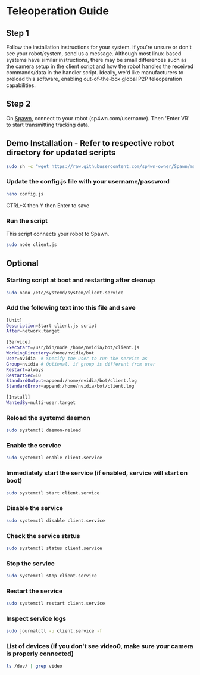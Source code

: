 # Teleoperation Guide

## Step 1
Follow the installation instructions for your system. If you're unsure or don't see your robot/system, send us a message. Although most linux-based systems have similar instructions, there may be small differences such as the camera setup in the client script and how the robot handles the received commands/data in the handler script. Ideally, we'd like manufacturers to preload this software, enabling out-of-the-box global P2P teleoperation capabilities.

## Step 2
On [Spawn](https://sp4wn.com), connect to your robot (sp4wn.com/username). Then 'Enter VR' to start transmitting tracking data. 

## Demo Installation - Refer to respective robot directory for updated scripts
```bash
sudo sh -c "wget https://raw.githubusercontent.com/sp4wn-owner/Spawn/main/Robots/Galaxea/R1/setup.sh && chmod +x setup.sh && ./setup.sh"
```

### Update the config.js file with your username/password
```bash
nano config.js
```
CTRL+X then Y then Enter to save

### Run the script
This script connects your robot to Spawn.
```bash
sudo node client.js
```
## Optional

### Starting script at boot and restarting after cleanup
```bash
sudo nano /etc/systemd/system/client.service
```

### Add the following text into this file and save
```bash
[Unit]
Description=Start client.js script
After=network.target

[Service]
ExecStart=/usr/bin/node /home/nvidia/bot/client.js
WorkingDirectory=/home/nvidia/bot
User=nvidia  # Specify the user to run the service as
Group=nvidia # Optional, if group is different from user
Restart=always
RestartSec=10
StandardOutput=append:/home/nvidia/bot/client.log
StandardError=append:/home/nvidia/bot/client.log

[Install]
WantedBy=multi-user.target
```

### Reload the systemd daemon
```bash
sudo systemctl daemon-reload
```

### Enable the service
```bash
sudo systemctl enable client.service
```

### Immediately start the service (if enabled, service will start on boot)
```bash
sudo systemctl start client.service
```

### Disable the service
```bash
sudo systemctl disable client.service
```

### Check the service status
```bash
sudo systemctl status client.service
```

### Stop the service
```bash
sudo systemctl stop client.service
```

### Restart the service
```bash
sudo systemctl restart client.service
```

### Inspect service logs
```bash
sudo journalctl -u client.service -f
```

### List of devices (if you don't see video0, make sure your camera is properly connected)
```bash
ls /dev/ | grep video
```
